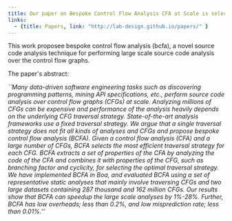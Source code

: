 ```yaml
---
title: Our paper on Bespoke Control Flow Analysis CFA at Scale is selected for ICSE'20
links:
  - {title: Papers, link: "http://lab-design.github.io/papers/" }
---
```




This work proposee bespoke control flow analysis (bcfa), a novel source code analysis technique for
performing large scale source code analysis over the control flow graphs.

The paper's abstract:

<EM>
``Many data-driven software engineering tasks such as discovering programming patterns, mining API specifications, etc., perform source code analysis over control flow graphs (CFGs) at scale. Analyzing millions of CFGs can be expensive and performance of the analysis heavily depends on the underlying CFG traversal strategy. State-of-the-art analysis frameworks use a fixed traversal strategy. We argue that a single traversal strategy does not fit all kinds of analyses and CFGs and propose bespoke control flow analysis (BCFA). Given a control flow analysis (CFA) and a large number of CFGs, BCFA selects the most efficient traversal strategy for each CFG. BCFA extracts a set of properties of the CFA by analyzing the code of the CFA and combines it with properties of the CFG, such as branching factor and cyclicity, for selecting the optimal traversal strategy. We have implemented BCFA in Boa, and evaluated BCFA using a set of representative static analyses that mainly involve traversing CFGs and two large datasets containing 287 thousand and 162 million CFGs. Our results show that BCFA can speedup the large scale analyses by 1%-28%. Further, BCFA has low overheads; less than 0.2%, and low misprediction rate; less than 0.01%.''</EM>



